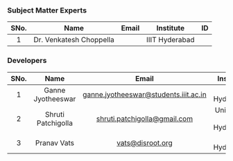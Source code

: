 ### Subject Matter Experts
| SNo. | Name                    | Email | Institute      | ID |
|:----:|:-----------------------:|:-----:|:--------------:|:--:|
| 1    | Dr. Venkatesh Choppella |       | IIIT Hyderabad |    |

### Developers
| SNo. | Name               | Email                                 | Institute               | ID |
|:----:|:------------------:|:-------------------------------------:|:-----------------------:|:--:|
| 1    | Ganne Jyotheeswar  | ganne.jyotheeswar@students.iiit.ac.in | IIIT Hyderabad          |    |
| 2    | Shruti Patchigolla | shruti.patchigolla@gmail.com          | University of Hyderabad |    |
| 3    | Pranav Vats        | vats@disroot.org                      | IIIT Hyderabad          |    |

<!-- | 2    | Gokulraj R         | gokulraj.r@students.iiit.ac.in        | IIIT Hyderabad         | 2020102042 | -->
